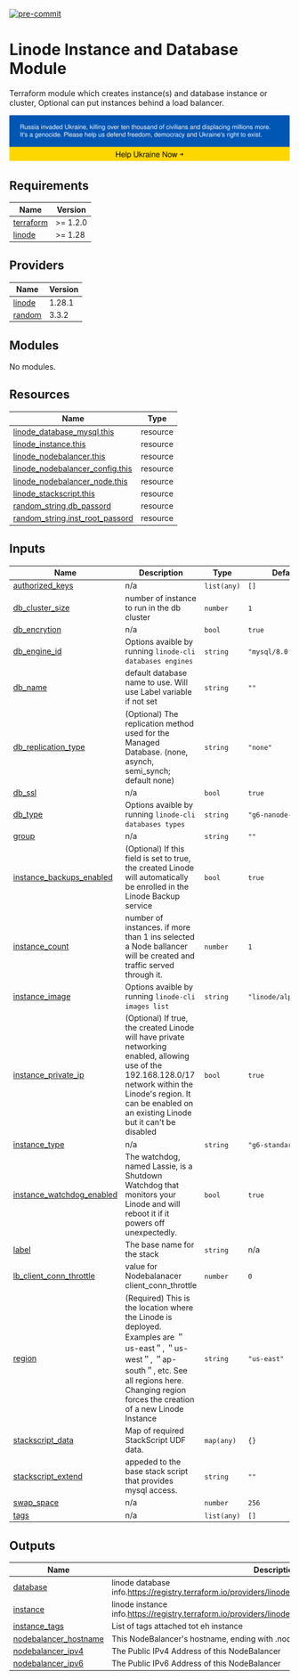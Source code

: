 [![pre-commit](https://img.shields.io/badge/pre--commit-enabled-brightgreen?logo=pre-commit&logoColor=white)](https://github.com/pre-commit/pre-commit)
# Linode Instance and Database Module

Terraform module  which creates instance(s) and database instance or cluster,
Optional can put instances behind a load balancer.

[![SWUbanner](https://raw.githubusercontent.com/vshymanskyy/StandWithUkraine/main/banner2-direct.svg)](https://github.com/vshymanskyy/StandWithUkraine/blob/main/docs/README.md)

<!-- BEGIN_TF_DOCS -->
## Requirements

| Name | Version |
|------|---------|
| <a name="requirement_terraform"></a> [terraform](#requirement\_terraform) | >= 1.2.0 |
| <a name="requirement_linode"></a> [linode](#requirement\_linode) | >= 1.28 |

## Providers

| Name | Version |
|------|---------|
| <a name="provider_linode"></a> [linode](#provider\_linode) | 1.28.1 |
| <a name="provider_random"></a> [random](#provider\_random) | 3.3.2 |

## Modules

No modules.

## Resources

| Name | Type |
|------|------|
| [linode_database_mysql.this](https://registry.terraform.io/providers/linode/linode/latest/docs/resources/database_mysql) | resource |
| [linode_instance.this](https://registry.terraform.io/providers/linode/linode/latest/docs/resources/instance) | resource |
| [linode_nodebalancer.this](https://registry.terraform.io/providers/linode/linode/latest/docs/resources/nodebalancer) | resource |
| [linode_nodebalancer_config.this](https://registry.terraform.io/providers/linode/linode/latest/docs/resources/nodebalancer_config) | resource |
| [linode_nodebalancer_node.this](https://registry.terraform.io/providers/linode/linode/latest/docs/resources/nodebalancer_node) | resource |
| [linode_stackscript.this](https://registry.terraform.io/providers/linode/linode/latest/docs/resources/stackscript) | resource |
| [random_string.db_passord](https://registry.terraform.io/providers/hashicorp/random/latest/docs/resources/string) | resource |
| [random_string.inst_root_passord](https://registry.terraform.io/providers/hashicorp/random/latest/docs/resources/string) | resource |

## Inputs

| Name | Description | Type | Default | Required |
|------|-------------|------|---------|:--------:|
| <a name="input_authorized_keys"></a> [authorized\_keys](#input\_authorized\_keys) | n/a | `list(any)` | `[]` | no |
| <a name="input_db_cluster_size"></a> [db\_cluster\_size](#input\_db\_cluster\_size) | number of instance to run in the db cluster | `number` | `1` | no |
| <a name="input_db_encrytion"></a> [db\_encrytion](#input\_db\_encrytion) | n/a | `bool` | `true` | no |
| <a name="input_db_engine_id"></a> [db\_engine\_id](#input\_db\_engine\_id) | Options avaible by running `linode-cli databases engines` | `string` | `"mysql/8.0.26"` | no |
| <a name="input_db_name"></a> [db\_name](#input\_db\_name) | default database name to use. Will use Label variable if not set | `string` | `""` | no |
| <a name="input_db_replication_type"></a> [db\_replication\_type](#input\_db\_replication\_type) | (Optional) The replication method used for the Managed Database. (none, asynch, semi\_synch; default none) | `string` | `"none"` | no |
| <a name="input_db_ssl"></a> [db\_ssl](#input\_db\_ssl) | n/a | `bool` | `true` | no |
| <a name="input_db_type"></a> [db\_type](#input\_db\_type) | Options avaible by running `linode-cli databases types` | `string` | `"g6-nanode-1"` | no |
| <a name="input_group"></a> [group](#input\_group) | n/a | `string` | `""` | no |
| <a name="input_instance_backups_enabled"></a> [instance\_backups\_enabled](#input\_instance\_backups\_enabled) | (Optional) If this field is set to true, the created Linode will automatically be enrolled in the Linode Backup service | `bool` | `true` | no |
| <a name="input_instance_count"></a> [instance\_count](#input\_instance\_count) | number of instances. if more than 1 ins selected a Node ballancer will be created and traffic served through it. | `number` | `1` | no |
| <a name="input_instance_image"></a> [instance\_image](#input\_instance\_image) | Options avaible by running `linode-cli images list` | `string` | `"linode/alpine3.16"` | no |
| <a name="input_instance_private_ip"></a> [instance\_private\_ip](#input\_instance\_private\_ip) | (Optional) If true, the created Linode will have private networking enabled, allowing use of the 192.168.128.0/17 network within the Linode's region. It can be enabled on an existing Linode but it can't be disabled | `bool` | `true` | no |
| <a name="input_instance_type"></a> [instance\_type](#input\_instance\_type) | n/a | `string` | `"g6-standard-1"` | no |
| <a name="input_instance_watchdog_enabled"></a> [instance\_watchdog\_enabled](#input\_instance\_watchdog\_enabled) | The watchdog, named Lassie, is a Shutdown Watchdog that monitors your Linode and will reboot it if it powers off unexpectedly. | `bool` | `true` | no |
| <a name="input_label"></a> [label](#input\_label) | The base name for the stack | `string` | n/a | yes |
| <a name="input_lb_client_conn_throttle"></a> [lb\_client\_conn\_throttle](#input\_lb\_client\_conn\_throttle) | value for Nodebalanacer client\_conn\_throttle | `number` | `0` | no |
| <a name="input_region"></a> [region](#input\_region) | (Required) This is the location where the Linode is deployed. Examples are ＂us-east＂, ＂us-west＂, ＂ap-south＂, etc. See all regions here. Changing region forces the creation of a new Linode Instance | `string` | `"us-east"` | no |
| <a name="input_stackscript_data"></a> [stackscript\_data](#input\_stackscript\_data) | Map of required StackScript UDF data. | `map(any)` | `{}` | no |
| <a name="input_stackscript_extend"></a> [stackscript\_extend](#input\_stackscript\_extend) | appeded to the base stack script that provides mysql access. | `string` | `""` | no |
| <a name="input_swap_space"></a> [swap\_space](#input\_swap\_space) | n/a | `number` | `256` | no |
| <a name="input_tags"></a> [tags](#input\_tags) | n/a | `list(any)` | `[]` | no |

## Outputs

| Name | Description |
|------|-------------|
| <a name="output_database"></a> [database](#output\_database) | linode database info.https://registry.terraform.io/providers/linode/linode/latest/docs/resources/database# |
| <a name="output_instance"></a> [instance](#output\_instance) | linode instance info.https://registry.terraform.io/providers/linode/linode/latest/docs/resources/instance# |
| <a name="output_instance_tags"></a> [instance\_tags](#output\_instance\_tags) | List of tags attached tot eh instance |
| <a name="output_nodebalancer_hostname"></a> [nodebalancer\_hostname](#output\_nodebalancer\_hostname) | This NodeBalancer's hostname, ending with .nodebalancer.linode.com |
| <a name="output_nodebalancer_ipv4"></a> [nodebalancer\_ipv4](#output\_nodebalancer\_ipv4) | The Public IPv4 Address of this NodeBalancer |
| <a name="output_nodebalancer_ipv6"></a> [nodebalancer\_ipv6](#output\_nodebalancer\_ipv6) | The Public IPv6 Address of this NodeBalancer |
<!-- END_TF_DOCS -->

